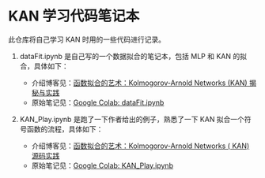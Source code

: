 # KAN 学习代码笔记本

此仓库将自己学习 KAN 时用的一些代码进行记录。

1. dataFit.ipynb 是自己写的一个数据拟合的笔记本，包括 MLP 和 KAN 的拟合，具体如下：
   * 介绍博客见：[函数拟合的艺术：Kolmogorov-Arnold Networks (KAN) 揭秘与实践](https://zhuanlan.zhihu.com/p/697838829)
   * 原始笔记见：[Google Colab: dataFit.ipynb](https://colab.research.google.com/drive/1YlfrIeCXG41tCGoLgMCFhvGRaq-1i_1J#scrollTo=wYpITuM1YOQ0)

3. KAN_Play.ipynb 是跑了一下作者给出的例子，熟悉了一下 KAN 拟合一个符号函数的流程，具体如下：
   * 介绍博客见：[函数拟合的艺术：Kolmogorov-Arnold Networks ( KAN) 源码实践](https://zhuanlan.zhihu.com/p/698511539)
   * 原始笔记见：[Google Colab: KAN_Play.ipynb](https://colab.research.google.com/drive/1YlfrIeCXG41tCGoLgMCFhvGRaq-1i_1J)




